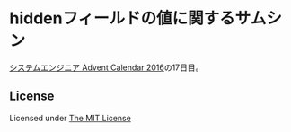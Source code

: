 # hiddenフィールドの値に関するサムシン

[システムエンジニア Advent Calendar 2016](http://qiita.com/advent-calendar/2016/se)の17日目。

## License

Licensed under [The MIT License](https://opensource.org/licenses/MIT)
